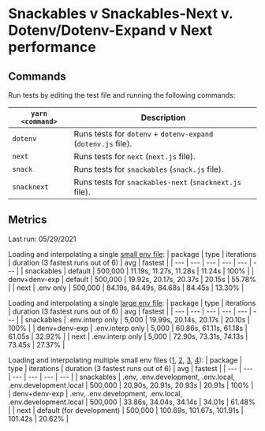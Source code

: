 # Snackables v Snackables-Next v. Dotenv/Dotenv-Expand v Next performance

## Commands

Run tests by editing the test file and running the following commands:

| `yarn <command>` | Description                                                   |
| ---------------- | ------------------------------------------------------------- |
| `dotenv`         | Runs tests for `dotenv` + `dotenv-expand` (`dotenv.js` file). |
| `next`           | Runs tests for `next` (`next.js` file).                       |
| `snack`          | Runs tests for `snackables` (`snack.js` file).                |
| `snacknext`      | Runs tests for `snackables-next` (`snacknext.js` file).       |

## Metrics

Last run: 05/29/2021

Loading and interpolating a single [small env file](https://github.com/mattcarlotta/snackables-v-dotenv-v-next/blob/master/.env):
| package | type | iterations | duration (3 fastest runs out of 6) | avg | fastest |
| --- | --- | --- | --- | --- | --- |
| snackables | default | 500,000 | 11.19s, 11.27s, 11.28s | 11.24s | 100% |
| denv+denv-exp | default | 500,000 | 19.92s, 20.17s, 20.37s | 20.15s | 55.78% |
| next | .env only | 500,000 | 84.19s, 84.49s, 84.68s | 84.45s | 13.30% |

Loading and interpolating a single [large env file](https://github.com/mattcarlotta/snackables-v-dotenv-v-next/blob/master/.env.interp):
| package | type | iterations | duration (3 fastest runs out of 6) | avg | fastest |
| --- | --- | --- | --- | --- | --- |
| snackables | .env.interp only | 5,000 | 19.99s, 20.14s, 20.17s | 20.10s | 100% |
| denv+denv-exp | .env.interp only | 5,000 | 60.86s, 61.11s, 61.18s | 61.05s | 32.92% |
| next | .env.interp only | 5,000 | 72.90s, 73.31s, 74.13s | 73.45s | 27.37% |

Loading and interpolating multiple small env files ([1](https://github.com/mattcarlotta/snackables-v-dotenv-v-next/blob/master/.env), [2](https://github.com/mattcarlotta/snackables-v-dotenv-v-next/blob/master/.env.development), [3](https://github.com/mattcarlotta/snackables-v-dotenv-v-next/blob/master/.env.local), [4](https://github.com/mattcarlotta/snackables-v-dotenv-v-next/blob/master/.env.development.local)):
| package | type | iterations | duration (3 fastest runs out of 6) | avg | fastest |
| --- | --- | --- | --- | --- | --- |
| snackables | .env, .env.development, .env.local, .env.development.local | 500,000 | 20.90s, 20.91s, 20.93s | 20.91s | 100% |
| denv+denv-exp | .env, .env.development, .env.local, .env.development.local | 500,000 | 33.86s, 34.04s, 34.14s | 34.01s | 61.48% |
| next | default (for development) | 500,000 | 100.69s, 101.67s, 101.91s | 101.42s | 20.62% |
